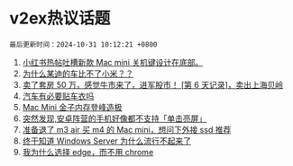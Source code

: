 # v2ex热议话题

`最后更新时间：2024-10-31 10:12:21 +0800`

1. [小红书热帖吐槽新款 Mac mini 关机键设计在底部。](https://www.v2ex.com/t/1084917)
1. [为什么某迪的车比不了小米？？](https://www.v2ex.com/t/1085131)
1. [卖了套房 50 万，感觉牛市来了，进军股市！ [第 6 天记录]，卖出上海贝岭](https://www.v2ex.com/t/1084875)
1. [汽车有必要贴车衣吗](https://www.v2ex.com/t/1084910)
1. [Mac Mini 金子内存登峰造极](https://www.v2ex.com/t/1084878)
1. [突然发现,安卓阵营的手机好像都不支持「单击亮屏」](https://www.v2ex.com/t/1084918)
1. [准备退了 m3 air 买 m4 的 Mac mini，想问下外接 ssd 推荐](https://www.v2ex.com/t/1084929)
1. [终于知道 Windows Server 为什么流行不起来了](https://www.v2ex.com/t/1084920)
1. [我为什么选择 edge，而不用 chrome](https://www.v2ex.com/t/1085007)

